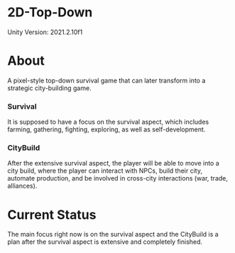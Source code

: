 # 2D-Top-Down
Unity Version: 2021.2.10f1

# About
A pixel-style top-down survival game that can later transform into a strategic city-building game.

### Survival
It is supposed to have a focus on the survival aspect, which includes farming, gathering, fighting, exploring, as well as self-development.

### CityBuild
After the extensive survival aspect, the player will be able to move into a city build, where the player can interact with NPCs, build their city, automate production, and be involved in cross-city interactions (war, trade, alliances).

# Current Status
The main focus right now is on the survival aspect and the CityBuild is a plan after the survival aspect is extensive and completely finished.
